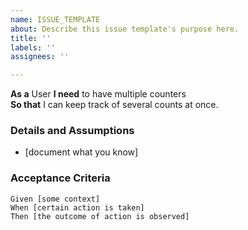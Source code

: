 ```yaml
---
name: ISSUE_TEMPLATE
about: Describe this issue template's purpose here.
title: ''
labels: ''
assignees: ''

---
```


**As a** User 
 **I need** to have multiple counters  
 **So that** I can keep track of several counts at once.
   
 ### Details and Assumptions
 * [document what you know]
   
 ### Acceptance Criteria  
   
 ```gherkin
 Given [some context]
 When [certain action is taken]
 Then [the outcome of action is observed]
